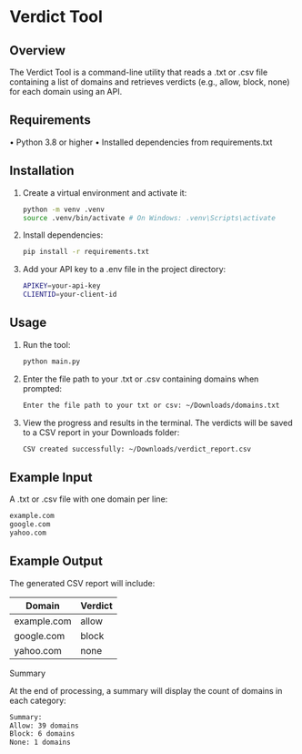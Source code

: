 # Verdict Tool

## Overview

The Verdict Tool is a command-line utility that reads a .txt or .csv file containing a list of domains and retrieves verdicts (e.g., allow, block, none) for each domain using an API.

## Requirements

• Python 3.8 or higher
• Installed dependencies from requirements.txt

## Installation

1. Create a virtual environment and activate it:

   ```bash
   python -m venv .venv
   source .venv/bin/activate # On Windows: .venv\Scripts\activate
   ```

2. Install dependencies:

   ```bash
   pip install -r requirements.txt
   ```

3. Add your API key to a .env file in the project directory:

   ```bash
   APIKEY=your-api-key
   CLIENTID=your-client-id
   ```

## Usage

1. Run the tool:

   ```bash
   python main.py
   ```

2. Enter the file path to your .txt or .csv containing domains when prompted:

   ```bash
   Enter the file path to your txt or csv: ~/Downloads/domains.txt
   ```

3. View the progress and results in the terminal. The verdicts will be saved to a CSV report in your Downloads folder:

   ```bash
   CSV created successfully: ~/Downloads/verdict_report.csv
   ```

## Example Input

A .txt or .csv file with one domain per line:

```bash
example.com
google.com
yahoo.com
```

## Example Output

The generated CSV report will include:

| Domain      | Verdict |
| ----------- | ------- |
| example.com | allow   |
| google.com  | block   |
| yahoo.com   | none    |

Summary

At the end of processing, a summary will display the count of domains in each category:

```bash
Summary:
Allow: 39 domains
Block: 6 domains
None: 1 domains
```
